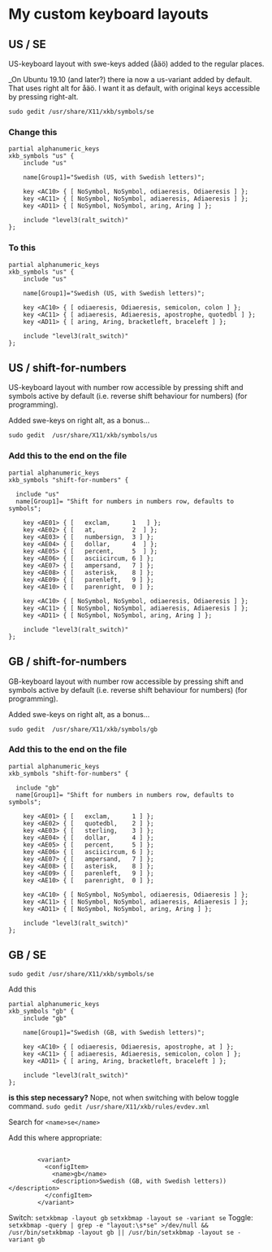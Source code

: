 # My custom keyboard layouts

## US / SE
US-keyboard layout with swe-keys added (åäö) added to the regular places.

_On Ubuntu 19.10 (and later?) there ia now a us-variant added by default. That uses right alt for åäö. I want it as default, with original keys accessible by pressing right-alt.


`sudo gedit /usr/share/X11/xkb/symbols/se`

### Change this
```
partial alphanumeric_keys
xkb_symbols "us" {
    include "us"

    name[Group1]="Swedish (US, with Swedish letters)";

    key <AC10> { [ NoSymbol, NoSymbol, odiaeresis, Odiaeresis ] };
    key <AC11> { [ NoSymbol, NoSymbol, adiaeresis, Adiaeresis ] };
    key <AD11> { [ NoSymbol, NoSymbol, aring, Aring ] };

    include "level3(ralt_switch)"
};
```

### To this
```
partial alphanumeric_keys
xkb_symbols "us" {
    include "us"

    name[Group1]="Swedish (US, with Swedish letters)";

    key <AC10> { [ odiaeresis, Odiaeresis, semicolon, colon ] };
    key <AC11> { [ adiaeresis, Adiaeresis, apostrophe, quotedbl ] };
    key <AD11> { [ aring, Aring, bracketleft, braceleft ] };

    include "level3(ralt_switch)"
};
```


## US / shift-for-numbers
US-keyboard layout with number row accessible by pressing shift and symbols active by default (i.e. reverse shift behaviour for numbers) (for programming).

Added swe-keys on right alt, as a bonus...


`sudo gedit  /usr/share/X11/xkb/symbols/us`

### Add this to the end on the file

```
partial alphanumeric_keys
xkb_symbols "shift-for-numbers" {

  include "us"
  name[Group1]= "Shift for numbers in numbers row, defaults to symbols";

    key <AE01> { [   exclam,      1   ] };
    key <AE02> { [   at,          2  ] };
    key <AE03> { [   numbersign,  3 ] };
    key <AE04> { [   dollar,      4  ] };
    key <AE05> { [   percent,     5  ] };
    key <AE06> { [   asciicircum, 6 ] };
    key <AE07> { [   ampersand,   7 ] };
    key <AE08> { [   asterisk,    8 ] };
    key <AE09> { [   parenleft,   9 ] };
    key <AE10> { [   parenright,  0 ] };

    key <AC10> { [ NoSymbol, NoSymbol, odiaeresis, Odiaeresis ] };
    key <AC11> { [ NoSymbol, NoSymbol, adiaeresis, Adiaeresis ] };
    key <AD11> { [ NoSymbol, NoSymbol, aring, Aring ] };

    include "level3(ralt_switch)"
};
```


## GB / shift-for-numbers
GB-keyboard layout with number row accessible by pressing shift and symbols active by default (i.e. reverse shift behaviour for numbers) (for programming).

Added swe-keys on right alt, as a bonus...


`sudo gedit  /usr/share/X11/xkb/symbols/gb`

### Add this to the end on the file

```
partial alphanumeric_keys
xkb_symbols "shift-for-numbers" {

  include "gb"
  name[Group1]= "Shift for numbers in numbers row, defaults to symbols";

    key <AE01> { [   exclam,      1 ] };
    key <AE02> { [   quotedbl,    2 ] };
    key <AE03> { [   sterling,    3 ] };
    key <AE04> { [   dollar,      4 ] };
    key <AE05> { [   percent,     5 ] };
    key <AE06> { [   asciicircum, 6 ] };
    key <AE07> { [   ampersand,   7 ] };
    key <AE08> { [   asterisk,    8 ] };
    key <AE09> { [   parenleft,   9 ] };
    key <AE10> { [   parenright,  0 ] };

    key <AC10> { [ NoSymbol, NoSymbol, odiaeresis, Odiaeresis ] };
    key <AC11> { [ NoSymbol, NoSymbol, adiaeresis, Adiaeresis ] };
    key <AD11> { [ NoSymbol, NoSymbol, aring, Aring ] };
    
    include "level3(ralt_switch)"
};
```



## GB / SE

`sudo gedit /usr/share/X11/xkb/symbols/se`

Add this

```
partial alphanumeric_keys
xkb_symbols "gb" {
    include "gb"

    name[Group1]="Swedish (GB, with Swedish letters)";

    key <AC10> { [ odiaeresis, Odiaeresis, apostrophe, at ] };
    key <AC11> { [ adiaeresis, Adiaeresis, semicolon, colon ] };
    key <AD11> { [ aring, Aring, bracketleft, braceleft ] };

    include "level3(ralt_switch)"
};
```

__is this step necessary?__ Nope, not when switching with below toggle command.
`sudo gedit /usr/share/X11/xkb/rules/evdev.xml`

Search for `<name>se</name>`

Add this where appropriate:
```

        <variant>
          <configItem>
            <name>gb</name>
            <description>Swedish (GB, with Swedish letters))</description>
          </configItem>
        </variant>
```

Switch: 
`setxkbmap -layout gb`
`setxkbmap -layout se -variant se`
Toggle:
`setxkbmap -query | grep -e "layout:\s*se" >/dev/null && /usr/bin/setxkbmap -layout gb || /usr/bin/setxkbmap -layout se -variant gb`


